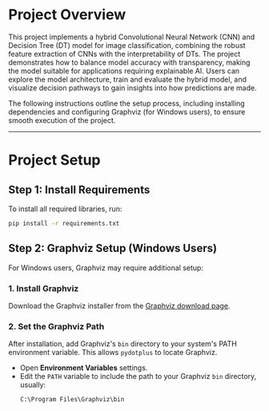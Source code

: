 # Project Overview

This project implements a hybrid Convolutional Neural Network (CNN) and Decision Tree (DT) model for image classification, combining the robust feature extraction of CNNs with the interpretability of DTs. The project demonstrates how to balance model accuracy with transparency, making the model suitable for applications requiring explainable AI. Users can explore the model architecture, train and evaluate the hybrid model, and visualize decision pathways to gain insights into how predictions are made.

The following instructions outline the setup process, including installing dependencies and configuring Graphviz (for Windows users), to ensure smooth execution of the project.

---

# Project Setup

## Step 1: Install Requirements
To install all required libraries, run:
```bash
pip install -r requirements.txt
```
## Step 2: Graphviz Setup (Windows Users)

For Windows users, Graphviz may require additional setup:

### 1. Install Graphviz
Download the Graphviz installer from the [Graphviz download page](https://graphviz.gitlab.io/download/).

### 2. Set the Graphviz Path
After installation, add Graphviz's `bin` directory to your system's PATH environment variable. This allows `pydotplus` to locate Graphviz.

- Open **Environment Variables** settings.
- Edit the `PATH` variable to include the path to your Graphviz `bin` directory, usually:
  ```plaintext
  C:\Program Files\Graphviz\bin
   ```
